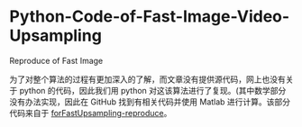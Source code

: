 # Python-Code-of-Fast-Image-Video-Upsampling
Reproduce of Fast Image

为了对整个算法的过程有更加深入的了解，而文章没有提供源代码，网上也没有关于 python 的代码，因此我们用 python 对这该算法进行了复现。(其中数学部分没有办法实现，因此在 GitHub 找到有相关代码并使用 Matlab 进行计算。该部分代码来自于 [forFastUpsampling-reproduce](https://github.com/zzeitt/forFastUpsampling-reproduce)。
